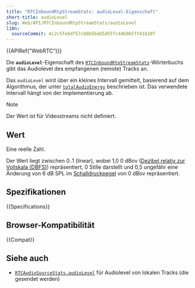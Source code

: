 ```yaml
---
title: "RTCInboundRtpStreamStats: audioLevel-Eigenschaft"
short-title: audioLevel
slug: Web/API/RTCInboundRtpStreamStats/audioLevel
l10n:
  sourceCommit: 4c2c5febdf57cb0b5bdd5d55fc44b965ff41b10f
---
```


{{APIRef("WebRTC")}}

Die **`audioLevel`**-Eigenschaft des [`RTCInboundRtpStreamStats`](/de/docs/Web/API/RTCInboundRtpStreamStats)-Wörterbuchs gibt das Audiolevel des empfangenen (remote) Tracks an.

Das `audioLevel` wird über ein kleines Intervall gemittelt, basierend auf dem Algorithmus, der unter [`totalAudioEnergy`](/de/docs/Web/API/RTCInboundRtpStreamStats/totalAudioEnergy) beschrieben ist. Das verwendete Intervall hängt von der Implementierung ab.

> [!NOTE]
> Der Wert ist für Videostreams nicht definiert.

## Wert

Eine reelle Zahl.

Der Wert liegt zwischen 0..1 (linear), wobei 1,0 0 dBov ([Dezibel relativ zur Vollskala (DBFS)](https://en.wikipedia.org/wiki/DBFS)) repräsentiert, 0 Stille darstellt und 0,5 ungefähr eine Änderung von 6 dB SPL im [Schalldruckpegel](https://en.wikipedia.org/wiki/Sound_pressure#Sound_pressure_level) von 0 dBov repräsentiert.

## Spezifikationen

{{Specifications}}

## Browser-Kompatibilität

{{Compat}}

## Siehe auch

- [`RTCAudioSourceStats.audioLevel`](/de/docs/Web/API/RTCAudioSourceStats/audioLevel) für Audiolevel von lokalen Tracks (die gesendet werden)
